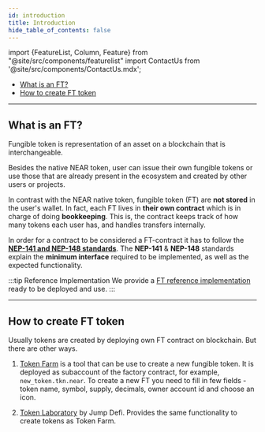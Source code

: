 ```yaml
---
id: introduction
title: Introduction
hide_table_of_contents: false
---
```



import {FeatureList, Column, Feature} from "@site/src/components/featurelist"
import ContactUs from '@site/src/components/ContactUs.mdx';


- [What is an FT?](#what-is-an-ft)
- [How to create FT token](#how-to-create-ft-token)

---

## What is an FT?

Fungible token is representation of an asset on a blockchain that is interchangeable.

Besides the native NEAR token, user can issue their own fungible tokens or use those that are already present in the ecosystem and created by other users or projects.

In contrast with the NEAR native token, fungible token (FT) are **not stored** in the user's wallet. In fact, each FT lives in **their own contract** which is in charge of doing **bookkeeping**. This is, the contract keeps track of how many tokens each user has, and handles transfers internally.

In order for a contract to be considered a FT-contract it has to follow the [**NEP-141 and NEP-148 standards**](https://nomicon.io/Standards/FungibleToken/). The **NEP-141** & **NEP-148** standards explain the **minimum interface** required to be implemented, as well as the expected functionality.

:::tip Reference Implementation
We provide a [FT reference implementation](https://github.com/near-examples/FT) ready to be deployed and use.
:::

---

## How to create FT token

Usually tokens are created by deploying own FT contract on blockchain. But there are other ways.

1. [Token Farm](https://tkn.farm/) is a tool that can be use to create a new fungible token. It is deployed as subaccount of the factory contract, for example, `new_token.tkn.near`. To create a new FT you need to fill in few fields - token name, symbol, supply, decimals, owner account id and choose an icon.

2. [Token Laboratory](https://app.jumpdefi.xyz/token-launcher) by Jump Defi. Provides the same functionality to create tokens as Token Farm.